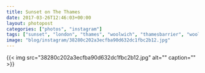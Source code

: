 ```yaml
---
title: Sunset on The Thames
date: 2017-03-26T12:46:03+00:00
layout: photopost
categories: ["photos", "instagram"]
tags: ["sunset", "london", "thames", "woolwich", "thamesbarrier", "woolwichferry"]
image: "blog/instagram/38280c202a3ecfba90d632dc1fbc2b12.jpg"
---
```


{{< img src="38280c202a3ecfba90d632dc1fbc2b12.jpg" alt="" caption="" >}}



